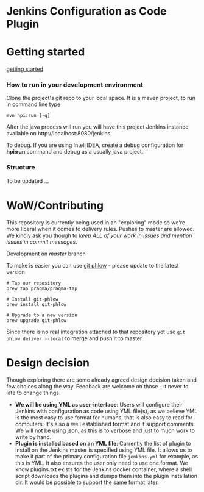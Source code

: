 # Jenkins Configuration as Code Plugin

# Getting started
[getting started](/GETTING_STARTED.md)


### How to run in your development environment

Clone the project's git repo to your local space.
It is a maven project, to run in command line type

   ```mvn hpi:run [-q]```

After the java process will run you will have this project Jenkins instance available on http://localhost:8080/jenkins

To debug. If you are using IntelijIDEA, create a debug configuration for **hpi:run** command and debug as a usually java project.

### Structure

To be updated ...

# WoW/Contributing

This repository is currently being used in an "exploring" mode so we're more liberal when it comes to delivery rules.
Pushes to master are allowed. We kindly ask you though to _keep ALL of your work in issues and mention issues in commit messages_.

Development on *master* branch

To make is easier you can use [git phlow](https://github.com/Praqma/git-phlow/tree/master/docs) - please update to the latest version

```
# Tap our repository
brew tap praqma/praqma-tap

# Install git-phlow
brew install git-phlow

# Upgrade to a new version
brew upgrade git-phlow
```

Since there is no real integration attached to that repository yet use `git phlow deliver --local` to merge and push it to master



# Design decision

Though exploring there are some already agreed design decision taken and few choices along the way. Feedback are welcome on those - it never to late to change things.

* **We will be using YML as user-interface**: Users will configure their Jenkins with configuration as code using YML file(s), as we believe YML is the most easy to use format for humans, that is also easy to read for computers. It's also a well established format and it support comments. We will not be using json, as this is to verbose and just to much work to write by hand.
* **Plugin is installed based on an YML file**: Currently the list of plugin to install on the Jenkins master is specified using YML file. It allows us to make it part of the primary configuration file `jenkins.yml` for example, as this is YML. It also ensures the user only need to use one format. We know plugins.txt exists for the Jenkins docker container, where a shell script downloads the plugins and dumps them into the plugin installation dir. It would be possible to support the same format later.
